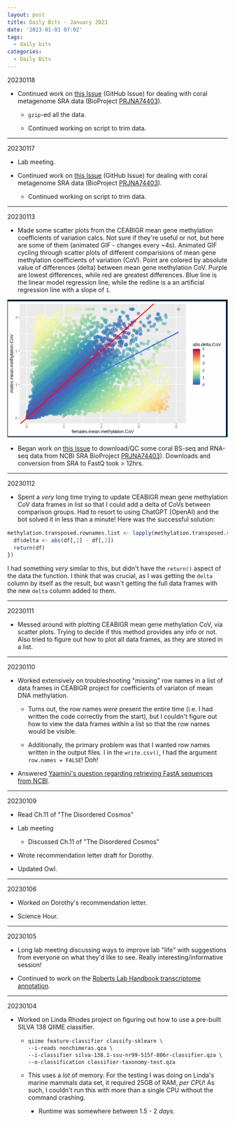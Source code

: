 ```yaml
---
layout: post
title: Daily Bits - January 2023
date: '2023-01-03 07:02'
tags: 
  - daily bits
categories: 
  - Daily Bits
---
```



20230118

- Continued work on [this Issue](https://github.com/RobertsLab/resources/issues/1569) (GitHub Issue) for dealing with coral metagenome SRA data (BioProject [PRJNA74403](https://www.ncbi.nlm.nih.gov/bioproject/?term=PRJNA744403)).

  - `gzip`-ed all the data.

  - Continued working on script to trim data.

---

20230117

- Lab meeting.

- Continued work on [this Issue](https://github.com/RobertsLab/resources/issues/1569) (GitHub Issue) for dealing with coral metagenome SRA data (BioProject [PRJNA74403](https://www.ncbi.nlm.nih.gov/bioproject/?term=PRJNA744403)).

  - Continued working on script to trim data.


---

20230113

- Made some scatter plots from the CEABIGR mean gene methylation coefficients of variation calcs. Not sure if they're useful or not, but here are some of them (animated GIF - changes every ~4s). Animated GIF cycling through scatter plots of different comparisions of mean gene methylation coefficients of variation (CoV). Point are colored by absolute value of differences (delta) between mean gene methylation CoV. Purple are lowest differences, while red are greatest differences. Blue line is the linear model regression line, while the redline is a an artificial regression line with a slope of `1`.

![Animated GIF cycling through scatter plots of different comparisions of mean gene methylation coefficients of variation (CoV). Point are colored by absolute value of differences (delta) between mean gene methylation CoV. Purple are lowest differences, while red are greatest differences. Blue line is the linear model regression line, while the redline is a an artificial regression line with a slope of `1`.](https://github.com/RobertsLab/sams-notebook/blob/master/images/screencaps/20230113-ceabigr-scatter_plots-mean_gene_methylation_CoV.gif?raw=true)



- Began work on [this Issue](https://github.com/RobertsLab/resources/issues/1569) to download/QC some coral BS-seq and RNA-seq data from NCBI SRA BioProject [PRJNA74403](https://www.ncbi.nlm.nih.gov/bioproject/?term=PRJNA744403)). Downloads and conversion from SRA to FastQ took > 12hrs.

---

20230112

- Spent a _very_ long time trying to update CEABIGR mean gene methylation CoV data frames in list so that I could add a delta of CoVs between comparison groups. Had to resort to using ChatGPT (OpenAI) and the bot solved it in less than a minute! Here was the successful solution:

```r
methylation.transposed.rownames.list <- lapply(methylation.transposed.rownames.list, function(df) {
  df$delta <- abs(df[,1] - df[,2])
  return(df)
})
```

I had something _very_ similar to this, but didn't have the `return()` aspect of the data the function. I think that was crucial, as I was getting the `delta` column by itself as the result, but wasn't getting the full data frames with the new `delta` column added to them.

---

20230111

- Messed around with plotting CEABIGR mean gene methylation CoV, via scatter plots. Trying to decide if this method provides any info or not. Also tried to figure out how to plot all data frames, as they are stored in a list.

---

20230110

- Worked extensively on troubleshooting "missing" row names in a list of data frames in CEABIGR project for coefficients of variaton of mean DNA methylation.

  - Turns out, the row names _were_ present the entire time (i.e. I had written the code correctly from the start), but I couldn't figure out how to view the data frames within a list so that the row names would be visible.

  - Additionally, the primary problem was that I wanted row names written in the output files. I in the `write.csv()`, I had the argument `row.names = FALSE`! Doh!

- Answered [Yaamini's question regarding retrieving FastA sequences from NCBI](https://github.com/RobertsLab/resources/discussions/1565).

---

20230109

- Read Ch.11 of "The Disordered Cosmos"

- Lab meeting

  - Discussed Ch.11 of "The Disordered Cosmos"

- Wrote recommendation letter draft for Dorothy.

- Updated Owl.

---

20230106

- Worked on Dorothy's recommendation letter.

- Science Hour.

---

20230105

- Long lab meeting discussing ways to improve lab "life" with suggestions from everyone on what they'd like to see. Really interesting/informative session!

- Continued to work on the [Roberts Lab Handbook transcriptome annotation](https://robertslab.github.io/resources/bio-Annotation/#transcriptome-trinity).

---

20230104

- Worked on Linda Rhodes project on figuring out how to use a pre-built SILVA 138 QIIME classifier.

  - ```
    qiime feature-classifier classify-sklearn \
    --i-reads nonchimeras.qza \
    --i-classifier silva-138.1-ssu-nr99-515f-806r-classifier.qza \
    --o-classification classifier-taxonomy-test.qza
    ```

  - This uses a _lot_ of memory. For the testing I was doing on Linda's marine mammals data set, it required 25GB of RAM, _per CPU_! As such, I couldn't run this with more than a single CPU without the command crashing.

    - Runtime was somewhere between 1.5 - 2 _days_.